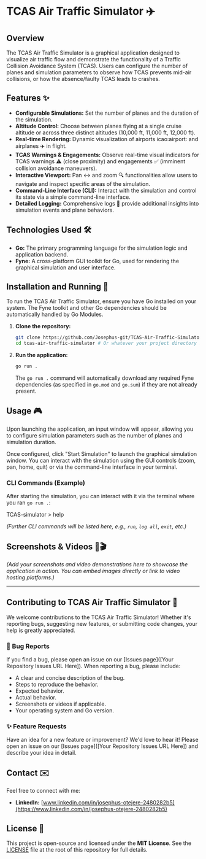 # TCAS Air Traffic Simulator ✈️

## Overview

The TCAS Air Traffic Simulator is a graphical application designed to visualize air traffic flow and demonstrate the functionality of a Traffic Collision Avoidance System (TCAS). Users can configure the number of planes and simulation parameters to observe how TCAS prevents mid-air collisions, or how the absence/faulty TCAS leads to crashes.

## Features ✨

* **Configurable Simulations:** Set the number of planes and the duration of the simulation.
* **Altitude Control:** Choose between planes flying at a single cruise altitude or across three distinct altitudes (10,000 ft, 11,000 ft, 12,000 ft).
* **Real-time Rendering:** Dynamic visualization of airports icao:airport: and airplanes ✈️ in flight.
* **TCAS Warnings & Engagements:** Observe real-time visual indicators for TCAS warnings ⚠️ (close proximity) and engagements ✅ (imminent collision avoidance maneuvers).
* **Interactive Viewport:** Pan ↔️ and zoom 🔍 functionalities allow users to navigate and inspect specific areas of the simulation.
* **Command-Line Interface (CLI):** Interact with the simulation and control its state via a simple command-line interface.
* **Detailed Logging:** Comprehensive logs 📄 provide additional insights into simulation events and plane behaviors.

## Technologies Used 🛠️

* **Go:** The primary programming language for the simulation logic and application backend.
* **Fyne:** A cross-platform GUI toolkit for Go, used for rendering the graphical simulation and user interface.

## Installation and Running 🚀

To run the TCAS Air Traffic Simulator, ensure you have Go installed on your system. The Fyne toolkit and other Go dependencies should be automatically handled by Go Modules.

1.  **Clone the repository:**
    ```bash
    git clone https://github.com/Josephus-git/TCAS-Air-Traffic-Simulator.git
    cd tcas-air-traffic-simulator # Or whatever your project directory is named
    ```
2.  **Run the application:**
    ```bash
    go run .
    ```
    The `go run .` command will automatically download any required Fyne dependencies (as specified in `go.mod` and `go.sum`) if they are not already present.

## Usage 🎮

Upon launching the application, an input window will appear, allowing you to configure simulation parameters such as the number of planes and simulation duration.

Once configured, click "Start Simulation" to launch the graphical simulation window. You can interact with the simulation using the GUI controls (zoom, pan, home, quit) or via the command-line interface in your terminal.

### CLI Commands (Example)

After starting the simulation, you can interact with it via the terminal where you ran `go run .`:


TCAS-simulator > help

*(Further CLI commands will be listed here, e.g., `run`, `log all`, `exit`, etc.)*

## Screenshots & Videos 📸🎬

*(Add your screenshots and video demonstrations here to showcase the application in action. You can embed images directly or link to video hosting platforms.)*

---

## Contributing to TCAS Air Traffic Simulator 🤝

We welcome contributions to the TCAS Air Traffic Simulator! Whether it's reporting bugs, suggesting new features, or submitting code changes, your help is greatly appreciated.

### 🐛 Bug Reports

If you find a bug, please open an issue on our [Issues page]([Your Repository Issues URL Here]). When reporting a bug, please include:

* A clear and concise description of the bug.
* Steps to reproduce the behavior.
* Expected behavior.
* Actual behavior.
* Screenshots or videos if applicable.
* Your operating system and Go version.

### ✨ Feature Requests

Have an idea for a new feature or improvement? We'd love to hear it! Please open an issue on our [Issues page]([Your Repository Issues URL Here]) and describe your idea in detail.

## Contact ✉️

Feel free to connect with me:

* **LinkedIn:** [www.linkedin.com/in/josephus-otejere-2480282b5](https://www.linkedin.com/in/josephus-otejere-2480282b5)

## License 📜

This project is open-source and licensed under the **MIT License**. See the [LICENSE](LICENSE) file at the root of this repository for full details.
